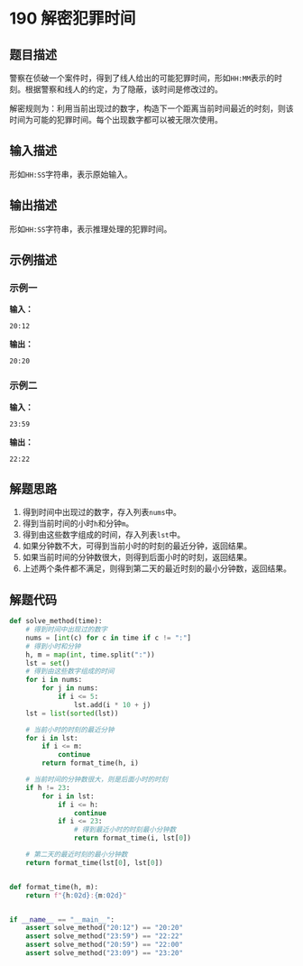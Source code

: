 # 190 解密犯罪时间

## 题目描述

警察在侦破一个案件时，得到了线人给出的可能犯罪时间，形如`HH:MM`表示的时刻。根据警察和线人的约定，为了隐蔽，该时间是修改过的。

解密规则为：利用当前出现过的数字，构造下一个距离当前时间最近的时刻，则该时间为可能的犯罪时间。每个出现数字都可以被无限次使用。

## 输入描述

形如`HH:SS`字符串，表示原始输入。

## 输出描述

形如`HH:SS`字符串，表示推理处理的犯罪时间。

## 示例描述

### 示例一

**输入：**

```text
20:12
```

**输出：**

```text
20:20
```

### 示例二

**输入：**

```text
23:59
```

**输出：**

```text
22:22
```

## 解题思路

1. 得到时间中出现过的数字，存入列表`nums`中。
2. 得到当前时间的小时`h`和分钟`m`。
3. 得到由这些数字组成的时间，存入列表`lst`中。
4. 如果分钟数不大，可得到当前小时的时刻的最近分钟，返回结果。
5. 如果当前时间的分钟数很大，则得到后面小时的时刻，返回结果。
6. 上述两个条件都不满足，则得到第二天的最近时刻的最小分钟数，返回结果。

## 解题代码

```python
def solve_method(time):
    # 得到时间中出现过的数字
    nums = [int(c) for c in time if c != ":"]
    # 得到小时和分钟
    h, m = map(int, time.split(":"))
    lst = set()
    # 得到由这些数字组成的时间
    for i in nums:
        for j in nums:
            if i <= 5:
                lst.add(i * 10 + j)
    lst = list(sorted(lst))

    # 当前小时的时刻的最近分钟
    for i in lst:
        if i <= m:
            continue
        return format_time(h, i)

    # 当前时间的分钟数很大，则是后面小时的时刻
    if h != 23:
        for i in lst:
            if i <= h:
                continue
            if i <= 23:
                # 得到最近小时的时刻最小分钟数
                return format_time(i, lst[0])

    # 第二天的最近时刻的最小分钟数
    return format_time(lst[0], lst[0])


def format_time(h, m):
    return f"{h:02d}:{m:02d}"


if __name__ == "__main__":
    assert solve_method("20:12") == "20:20"
    assert solve_method("23:59") == "22:22"
    assert solve_method("20:59") == "22:00"
    assert solve_method("23:09") == "23:20"
```

